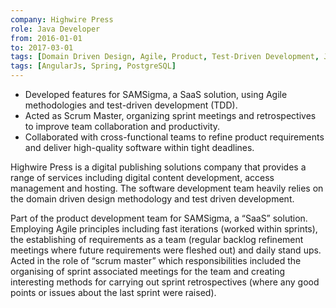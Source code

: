 ```yaml
---
company: Highwire Press
role: Java Developer
from: 2016-01-01
to: 2017-03-01
tags: [Domain Driven Design, Agile, Product, Test-Driven Development, JWT]
tags: [AngularJs, Spring, PostgreSQL]
---
```


- Developed features for SAMSigma, a SaaS solution, using Agile methodologies and test-driven development (TDD).  
- Acted as Scrum Master, organizing sprint meetings and retrospectives to improve team collaboration and productivity.  
- Collaborated with cross-functional teams to refine product requirements and deliver high-quality software within tight deadlines.  

<!--content-->

Highwire Press is a digital publishing solutions company that provides a range of services including digital content development, access management and hosting. The software development team heavily relies on the domain driven design methodology and test driven development.

Part of the product development team for SAMSigma, a “SaaS” solution. Employing Agile principles including fast iterations (worked within sprints), the establishing of requirements as a team (regular backlog refinement meetings where future requirements were fleshed out) and daily stand ups. Acted in the role of “scrum master” which responsibilities included the organising of sprint associated meetings for the team and creating interesting methods for carrying out sprint retrospectives (where any good points or issues about the last sprint were raised). 